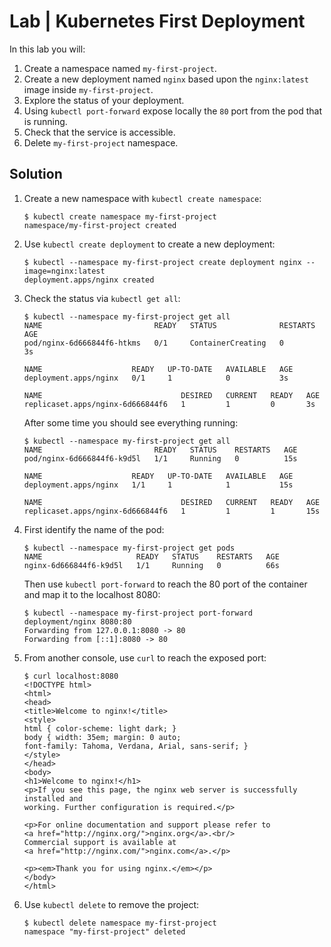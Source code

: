 # Lab | Kubernetes First Deployment

In this lab you will:

1. Create a namespace named `my-first-project`.
2. Create a new deployment named `nginx` based upon the `nginx:latest` image
   inside `my-first-project`.
3. Explore the status of your deployment.
4. Using `kubectl port-forward` expose locally the `80` port from the pod that
   is running.
5. Check that the service is accessible.
6. Delete `my-first-project` namespace.

## Solution

1. Create a new namespace with `kubectl create namespace`:

   ```console
   $ kubectl create namespace my-first-project
   namespace/my-first-project created
   ```

2. Use `kubectl create deployment` to create a new deployment:

   ```console
   $ kubectl --namespace my-first-project create deployment nginx --image=nginx:latest
   deployment.apps/nginx created
   ```

3. Check the status via `kubectl get all`:

   ```console
   $ kubectl --namespace my-first-project get all
   NAME                         READY   STATUS              RESTARTS   AGE
   pod/nginx-6d666844f6-htkms   0/1     ContainerCreating   0          3s

   NAME                    READY   UP-TO-DATE   AVAILABLE   AGE
   deployment.apps/nginx   0/1     1            0           3s

   NAME                               DESIRED   CURRENT   READY   AGE
   replicaset.apps/nginx-6d666844f6   1         1         0       3s
   ```

   After some time you should see everything running:

   ```console
   $ kubectl --namespace my-first-project get all
   NAME                         READY   STATUS    RESTARTS   AGE
   pod/nginx-6d666844f6-k9d5l   1/1     Running   0          15s

   NAME                    READY   UP-TO-DATE   AVAILABLE   AGE
   deployment.apps/nginx   1/1     1            1           15s

   NAME                               DESIRED   CURRENT   READY   AGE
   replicaset.apps/nginx-6d666844f6   1         1         1       15s
   ```

4. First identify the name of the pod:

   ```console
   $ kubectl --namespace my-first-project get pods
   NAME                     READY   STATUS    RESTARTS   AGE
   nginx-6d666844f6-k9d5l   1/1     Running   0          66s
   ```

   Then use ```kubectl port-forward``` to reach the 80 port of the container and map it to the localhost 8080:

   ```console
   $ kubectl --namespace my-first-project port-forward deployment/nginx 8080:80
   Forwarding from 127.0.0.1:8080 -> 80
   Forwarding from [::1]:8080 -> 80
   ```

5. From another console, use `curl` to reach the exposed port:

   ```console
   $ curl localhost:8080
   <!DOCTYPE html>
   <html>
   <head>
   <title>Welcome to nginx!</title>
   <style>
   html { color-scheme: light dark; }
   body { width: 35em; margin: 0 auto;
   font-family: Tahoma, Verdana, Arial, sans-serif; }
   </style>
   </head>
   <body>
   <h1>Welcome to nginx!</h1>
   <p>If you see this page, the nginx web server is successfully installed and
   working. Further configuration is required.</p>

   <p>For online documentation and support please refer to
   <a href="http://nginx.org/">nginx.org</a>.<br/>
   Commercial support is available at
   <a href="http://nginx.com/">nginx.com</a>.</p>

   <p><em>Thank you for using nginx.</em></p>
   </body>
   </html>
   ```

6. Use `kubectl delete` to remove the project:

   ```console
   $ kubectl delete namespace my-first-project
   namespace "my-first-project" deleted
   ```
